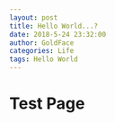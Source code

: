 ```yaml
---
layout: post
title: Hello World...?
date: 2018-5-24 23:32:00
author: GoldFace
categories: Life
tags: Hello World
---
```

# Test Page